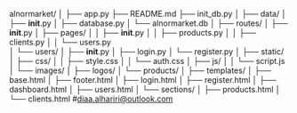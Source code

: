 alnormarket/
│
├── app.py
├── README.md
├── init_db.py
│
├── data/
│   ├── __init__.py
│   ├── database.py
│   └── alnormarket.db
│
├── routes/
│   ├── __init__.py
│   ├── pages/
│   │   ├── __init__.py
│   │   ├── products.py
│   │   ├── clients.py
│   │   └── users.py       
│   └── users/
│       ├── __init__.py
│       ├── login.py
│       └── register.py
│
├── static/
│   ├── css/
│   │   ├── style.css
│   │   └── auth.css
│   ├── js/
│   │   └── script.js
│   └── images/
│       ├── logos/
│       └── products/
│
├── templates/
│   ├── base.html
│   ├── footer.html
│   ├── login.html
│   ├── register.html
│   ├── dashboard.html
│   ├── users.html
│   └── sections/
│       ├── products.html
│       └── clients.html
#diaa.alhariri@outlook.com
